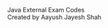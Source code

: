 Java External Exam Codes                                                                                                                                                               
Created by Aayush Jayesh Shah
